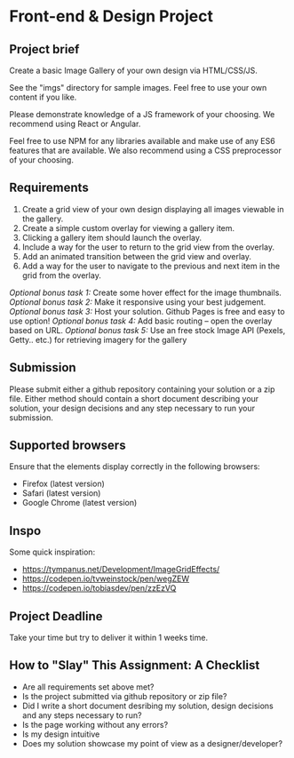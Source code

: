 Front-end & Design Project
======================

## Project brief
Create a basic Image Gallery of your own design via HTML/CSS/JS. 

See the "imgs" directory for sample images. Feel free to use your own content if you like.

Please demonstrate knowledge of a JS framework of your choosing. We recommend using React or Angular.

Feel free to use NPM for any libraries available and make use of any ES6 features that are available. We also recommend using a CSS preprocessor of your choosing.

## Requirements
1. Create a grid view of your own design displaying all images viewable in the gallery. 
2. Create a simple custom overlay for viewing a gallery item. 
3. Clicking a gallery item should launch the overlay.
4. Include a way for the user to return to the grid view from the overlay.
5. Add an animated transition between the grid view and overlay.
6. Add a way for the user to navigate to the previous and next item in the grid from the overlay.

*Optional bonus task 1:* Create some hover effect for the image thumbnails.
*Optional bonus task 2:* Make it responsive using your best judgement.
*Optional bonus task 3:* Host your solution. Github Pages is free and easy to use option!
*Optional bonus task 4:* Add basic routing – open the overlay based on URL.
*Optional bonus task 5:* Use an free stock Image API (Pexels, Getty.. etc.) for retrieving imagery for the gallery

## Submission
Please submit either a github repository containing your solution or a zip file. Either method should contain a short document describing your solution, your design decisions and any step necessary to run your submission.

## Supported browsers
Ensure that the elements display correctly in the following browsers:

- Firefox (latest version)
- Safari (latest version)
- Google Chrome (latest version)

## Inspo
Some quick inspiration:
- https://tympanus.net/Development/ImageGridEffects/
- https://codepen.io/tvweinstock/pen/wegZEW
- https://codepen.io/tobiasdev/pen/zzEzVQ

## Project Deadline
Take your time but try to deliver it within 1 weeks time.

## How to "Slay" This Assignment: A Checklist
- Are all requirements set above met?
- Is the project submitted via github repository or zip file?
- Did I write a short document desribing my solution, design decisions and any steps necessary to run?
- Is the page working without any errors?
- Is my design intuitive
- Does my solution showcase my point of view as a designer/developer?


